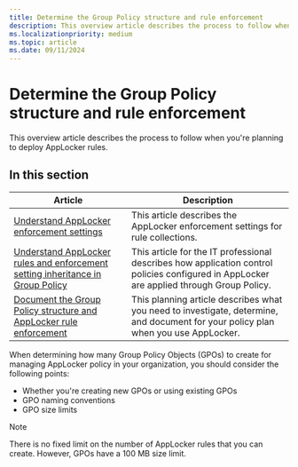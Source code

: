 ```yaml
---
title: Determine the Group Policy structure and rule enforcement
description: This overview article describes the process to follow when you're planning to deploy AppLocker rules.
ms.localizationpriority: medium
ms.topic: article
ms.date: 09/11/2024
---
```


# Determine the Group Policy structure and rule enforcement

This overview article describes the process to follow when you're planning to deploy AppLocker rules.

## In this section

| Article | Description |
| --- | --- |
| [Understand AppLocker enforcement settings](working-with-applocker-rules.md#enforcement-modes) | This article describes the AppLocker enforcement settings for rule collections. |
| [Understand AppLocker rules and enforcement setting inheritance in Group Policy](understand-applocker-rules-and-enforcement-setting-inheritance-in-group-policy.md) | This article for the IT professional describes how application control policies configured in AppLocker are applied through Group Policy.|
| [Document the Group Policy structure and AppLocker rule enforcement](document-group-policy-structure-and-applocker-rule-enforcement.md) | This planning article describes what you need to investigate, determine, and document for your policy plan when you use AppLocker. |

When determining how many Group Policy Objects (GPOs) to create for managing AppLocker policy in your organization, you should consider the following points:

- Whether you're creating new GPOs or using existing GPOs
- GPO naming conventions
- GPO size limits

> [!NOTE]
> There is no fixed limit on the number of AppLocker rules that you can create. However, GPOs have a 100 MB size limit.
